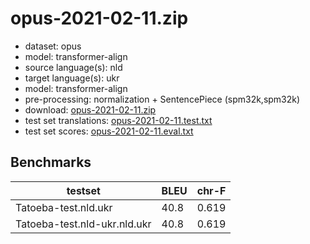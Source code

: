 # opus-2021-02-11.zip

* dataset: opus
* model: transformer-align
* source language(s): nld
* target language(s): ukr
* model: transformer-align
* pre-processing: normalization + SentencePiece (spm32k,spm32k)
* download: [opus-2021-02-11.zip](https://object.pouta.csc.fi/Tatoeba-MT-models/nld-ukr/opus-2021-02-11.zip)
* test set translations: [opus-2021-02-11.test.txt](https://object.pouta.csc.fi/Tatoeba-MT-models/nld-ukr/opus-2021-02-11.test.txt)
* test set scores: [opus-2021-02-11.eval.txt](https://object.pouta.csc.fi/Tatoeba-MT-models/nld-ukr/opus-2021-02-11.eval.txt)

## Benchmarks

| testset               | BLEU  | chr-F |
|-----------------------|-------|-------|
| Tatoeba-test.nld.ukr 	| 40.8 	| 0.619 |
| Tatoeba-test.nld-ukr.nld.ukr 	| 40.8 	| 0.619 |

